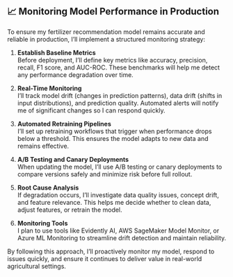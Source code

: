 ## 📈 Monitoring Model Performance in Production

To ensure my fertilizer recommendation model remains accurate and reliable in production, I’ll implement a structured monitoring strategy:

1. **Establish Baseline Metrics**  
   Before deployment, I’ll define key metrics like accuracy, precision, recall, F1 score, and AUC-ROC. These benchmarks will help me detect any performance degradation over time.

2. **Real-Time Monitoring**  
   I’ll track model drift (changes in prediction patterns), data drift (shifts in input distributions), and prediction quality. Automated alerts will notify me of significant changes so I can respond quickly.

3. **Automated Retraining Pipelines**  
   I’ll set up retraining workflows that trigger when performance drops below a threshold. This ensures the model adapts to new data and remains effective.

4. **A/B Testing and Canary Deployments**  
   When updating the model, I’ll use A/B testing or canary deployments to compare versions safely and minimize risk before full rollout.

5. **Root Cause Analysis**  
   If degradation occurs, I’ll investigate data quality issues, concept drift, and feature relevance. This helps me decide whether to clean data, adjust features, or retrain the model.

6. **Monitoring Tools**  
   I plan to use tools like Evidently AI, AWS SageMaker Model Monitor, or Azure ML Monitoring to streamline drift detection and maintain reliability.

By following this approach, I’ll proactively monitor my model, respond to issues quickly, and ensure it continues to deliver value in real-world agricultural settings.

